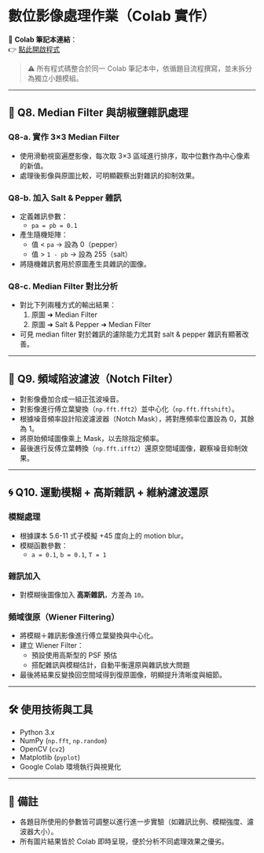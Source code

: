 # 數位影像處理作業（Colab 實作）

📎 **Colab 筆記本連結**：  
👉 [點此開啟程式](https://colab.research.google.com/drive/1bKqq6SFhWXPiMBJ0qGAFDKFEtO6qxrxi?usp=sharing)

> ⚠️ 所有程式碼整合於同一 Colab 筆記本中，依循題目流程撰寫，並未拆分為獨立小題模組。

---

## 📘 Q8. Median Filter 與胡椒鹽雜訊處理

### Q8-a. 實作 3×3 Median Filter
- 使用滑動視窗遍歷影像，每次取 3×3 區域進行排序，取中位數作為中心像素的新值。
- 處理後影像與原圖比較，可明顯觀察出對雜訊的抑制效果。

### Q8-b. 加入 Salt & Pepper 雜訊
- 定義雜訊參數：
  - `pa = pb = 0.1`
- 產生隨機矩陣：
  - 值 < `pa` → 設為 0（pepper）
  - 值 > `1 - pb` → 設為 255（salt）
- 將隨機雜訊套用於原圖產生具雜訊的圖像。

### Q8-c. Median Filter 對比分析
- 對比下列兩種方式的輸出結果：
  1. 原圖 ➜ Median Filter
  2. 原圖 ➜ Salt & Pepper ➜ Median Filter
- 可見 median filter 對於雜訊的濾除能力尤其對 salt & pepper 雜訊有顯著改善。

---

## 🧭 Q9. 頻域陷波濾波（Notch Filter）

- 對影像疊加合成一組正弦波噪音。
- 對影像進行傅立葉變換（`np.fft.fft2`）並中心化（`np.fft.fftshift`）。
- 根據噪音頻率設計陷波濾波器（Notch Mask），將對應頻率位置設為 0，其餘為 1。
- 將原始頻域圖像乘上 Mask，以去除指定頻率。
- 最後進行反傅立葉轉換（`np.fft.ifft2`）還原空間域圖像，觀察噪音抑制效果。

---

## 🌀 Q10. 運動模糊 + 高斯雜訊 + 維納濾波還原

### 模糊處理
- 根據課本 5.6-11 式子模擬 +45 度向上的 motion blur。
- 模糊函數參數：
  - `a = 0.1`, `b = 0.1`, `T = 1`

### 雜訊加入
- 對模糊後圖像加入 **高斯雜訊**，方差為 `10`。

### 頻域復原（Wiener Filtering）
- 將模糊＋雜訊影像進行傅立葉變換與中心化。
- 建立 Wiener Filter：
  - 預設使用高斯型的 PSF 預估
  - 搭配雜訊與模糊估計，自動平衡還原與雜訊放大問題
- 最後將結果反變換回空間域得到復原圖像，明顯提升清晰度與細節。

---

## 🛠 使用技術與工具

- Python 3.x
- NumPy (`np.fft`, `np.random`)
- OpenCV (`cv2`)
- Matplotlib (`pyplot`)
- Google Colab 環境執行與視覺化

---

## 📌 備註

- 各題目所使用的參數皆可調整以進行進一步實驗（如雜訊比例、模糊強度、濾波器大小）。
- 所有圖片結果皆於 Colab 即時呈現，便於分析不同處理效果之優劣。
